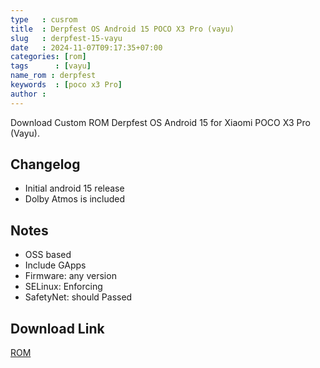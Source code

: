 ```yaml
---
type   : cusrom
title  : Derpfest OS Android 15 POCO X3 Pro (vayu)
slug   : derpfest-15-vayu
date   : 2024-11-07T09:17:35+07:00
categories: [rom]
tags      : [vayu]
name_rom : derpfest
keywords  : [poco x3 Pro]
author :
---
```


Download Custom ROM Derpfest OS Android 15 for Xiaomi POCO X3 Pro (Vayu).


## Changelog
- Initial android 15 release
- Dolby Atmos is included

## Notes
- OSS based
- Include GApps
- Firmware: any version 
- SELinux: Enforcing
- SafetyNet: should Passed


## Download Link
[ROM](https://www.pling.com/p/2212435/)